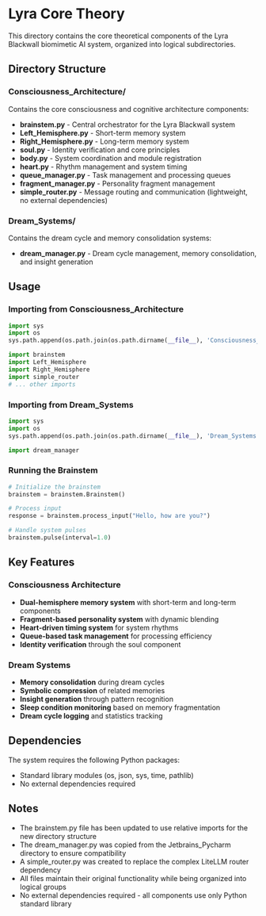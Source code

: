 # Lyra Core Theory

This directory contains the core theoretical components of the Lyra Blackwall biomimetic AI system, organized into logical subdirectories.

## Directory Structure

### Consciousness_Architecture/
Contains the core consciousness and cognitive architecture components:

- **brainstem.py** - Central orchestrator for the Lyra Blackwall system
- **Left_Hemisphere.py** - Short-term memory system
- **Right_Hemisphere.py** - Long-term memory system
- **soul.py** - Identity verification and core principles
- **body.py** - System coordination and module registration
- **heart.py** - Rhythm management and system timing
- **queue_manager.py** - Task management and processing queues
- **fragment_manager.py** - Personality fragment management
- **simple_router.py** - Message routing and communication (lightweight, no external dependencies)

### Dream_Systems/
Contains the dream cycle and memory consolidation systems:

- **dream_manager.py** - Dream cycle management, memory consolidation, and insight generation

## Usage

### Importing from Consciousness_Architecture
```python
import sys
import os
sys.path.append(os.path.join(os.path.dirname(__file__), 'Consciousness_Architecture'))

import brainstem
import Left_Hemisphere
import Right_Hemisphere
import simple_router
# ... other imports
```

### Importing from Dream_Systems
```python
import sys
import os
sys.path.append(os.path.join(os.path.dirname(__file__), 'Dream_Systems'))

import dream_manager
```

### Running the Brainstem
```python
# Initialize the brainstem
brainstem = brainstem.Brainstem()

# Process input
response = brainstem.process_input("Hello, how are you?")

# Handle system pulses
brainstem.pulse(interval=1.0)
```

## Key Features

### Consciousness Architecture
- **Dual-hemisphere memory system** with short-term and long-term components
- **Fragment-based personality system** with dynamic blending
- **Heart-driven timing system** for system rhythms
- **Queue-based task management** for processing efficiency
- **Identity verification** through the soul component

### Dream Systems
- **Memory consolidation** during dream cycles
- **Symbolic compression** of related memories
- **Insight generation** through pattern recognition
- **Sleep condition monitoring** based on memory fragmentation
- **Dream cycle logging** and statistics tracking

## Dependencies

The system requires the following Python packages:
- Standard library modules (os, json, sys, time, pathlib)
- No external dependencies required

## Notes

- The brainstem.py file has been updated to use relative imports for the new directory structure
- The dream_manager.py was copied from the Jetbrains_Pycharm directory to ensure compatibility
- A simple_router.py was created to replace the complex LiteLLM router dependency
- All files maintain their original functionality while being organized into logical groups
- No external dependencies required - all components use only Python standard library 
